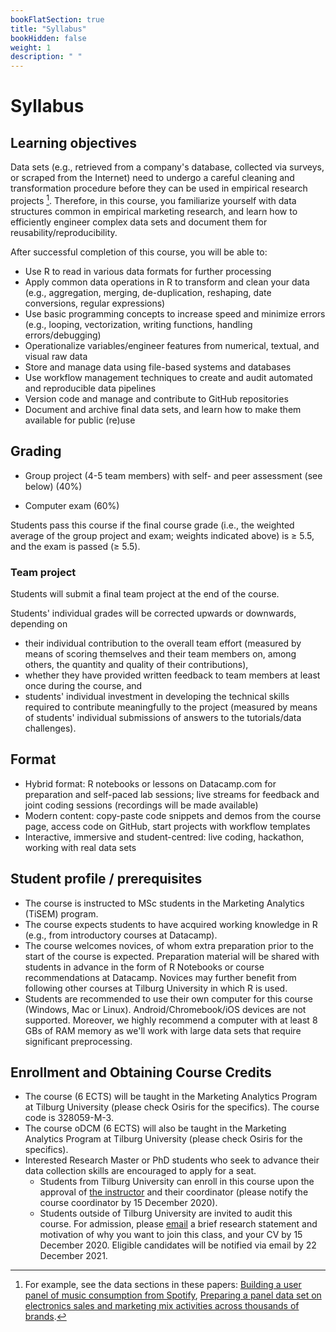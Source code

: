 ```yaml
---
bookFlatSection: true
title: "Syllabus"
bookHidden: false
weight: 1
description: " "
---
```

# Syllabus


## Learning objectives

Data sets (e.g., retrieved from a company's database, collected via surveys, or
scraped from the Internet) need to undergo a careful cleaning and transformation
procedure before they can be used in empirical research projects [^1]. Therefore, in this course, you familiarize yourself with data structures common in empirical marketing research, and learn how to efficiently engineer complex data sets and document
them for reusability/reproducibility.

[^1]: For example, see the data sections in these papers: [Building a user panel of music consumption from Spotify](http://tiu.nu/spotify), [Preparing a panel data set on electronics sales and marketing mix activities across thousands of brands](https://research.tilburguniversity.edu/en/publications/universality-or-differences-in-marketing-elasticities-in-emerging).

After successful completion of this course, you will be able to:

- Use R to read in various data formats for further processing
- Apply common data operations in R to transform and clean your data (e.g., aggregation, merging, de-duplication, reshaping, date conversions, regular expressions)
- Use basic programming concepts to increase speed and minimize errors (e.g., looping, vectorization, writing functions, handling errors/debugging)
- Operationalize variables/engineer features from numerical, textual, and visual raw data
- Store and manage data using file-based systems and databases
- Use workflow management techniques to create and audit automated and reproducible data pipelines
- Version code and manage and contribute to GitHub repositories
- Document and archive final data sets, and learn how to make them available for public (re)use

<!--  - Project management on GitHub (versioning, issue management, collaboration)
<!-- plugin R for using Git -->
<!--  - Advanced file I/O: Data formats (e.g., CSV, JSON), systems (e.g., file-based, structured and unstructured databases), and local vs. remote architectures-->
<!--  - Data pipelines
  - Automation using `make`
  - Command-line scripting
--><!-- by producing log files and diagnostic tables and figures
<!--      - Logging into audit txt files
      - Generation of Latex and Word output
      - Report preparation in latex/Overleaf

      - Assess data quality by means of log files and automatically generated tables and figures

(e.g., command-line scripting, automation using `make`)


- Store and manage structured and unstructured data in file-based systems and databases


structured (e.g., CSV, XLSX) and unstructured (e.g., JSON) raw data from multiple sources (e.g., files, databases) for further processing

's `data.table` and `dplyr`


<!--panel data vs cross sectioneel; pair-wise; unit-of-analysis -->

<!-- exercises suggested by roy:

1) this is what i want as an output; this is the input. Do it
2) this is code that doesn't work; fix it so that I can get what I want to get.


-->
<!-- Basic R:
- load packages
- ...
-->

<!--  - Externally (EC2, launching instances, manage HPC code)
Work on VMs on AWS, code in SQL and R, compete on Kaggle, or work on own computer--; Coding Dojo student-=led analysis; while sharing screens-->
<!--
  - Logging/monitoring
    - Dynamic output:
      - Shiny
      - NodeJS/dynamic graphs
--><!--, work on virtual machines on AWS EC2, and write basic code in SQL-->

<!--, MySQL, MongoDB and Amazon Web Services (AWS) EC2 and S3-->

## Grading

- Group project (4-5 team members) with self- and peer assessment (see below) (40%)
<!-- submitted as a GitHub repository (during the course); building a dataset-->
- Computer exam (60%)


Students pass this course if the final course grade (i.e., the weighted average of the group project and exam; weights indicated above) is ≥ 5.5, and the exam is passed (≥ 5.5).

### Team project

Students will submit a final team project at the end of the course.

Students' individual grades will be corrected upwards or downwards, depending on
- their individual contribution to the overall team effort (measured by means of scoring themselves and their team members on, among others, the quantity and quality of their contributions),
- whether they have provided written feedback to team members at least once during the course, and
- students' individual investment in developing the technical skills required to contribute meaningfully to the project (measured by means of students' individual submissions of answers to the tutorials/data challenges).

<!--
*, i.e., students' grades will be corrected upwards or downwards, depending on their own contribution to the overall team effort. Students provide written feedback to each other once during the course, and score themselves and their team members on, among others, the quantity and quality of their contributions.
-->

<!-- submitted as a GitHub repository (during the course); building a dataset-->
<!--[or, take-home exam?] (can do 40%?) with a passing threshold?-->
<!--
- Share progress and learnings (e.g., open science contributions in the form of course-relevant contributions in the form of pull requests to GitHub, maintaining a public FAQ/blog, sharing one's progress with the group) (20%) [[[???]]]
-->

## Format

- Hybrid format: R notebooks or lessons on Datacamp.com for preparation and self-paced lab sessions; live streams for feedback and joint coding sessions (recordings will be made available)
- Modern content: copy-paste code snippets and demos from the course page, access code on GitHub, start projects with workflow templates
- Interactive, immersive and student-centred: live coding, hackathon, working with real data sets <!--debates, -->

<!--, simulations, hackathon-->
<!-- work on VMs on AWS, code in SQL and R, compete on Kaggle, or work on own computer--; Coding Dojo student-=led analysis; while sharing screens-->

## Student profile / prerequisites

- The course is instructed to MSc students in the Marketing Analytics (TiSEM) program.
- The course expects students to have acquired working knowledge in R (e.g., from introductory courses at Datacamp).
- The course welcomes novices, of whom extra preparation prior to the start of the course is expected. Preparation material will be shared with students in advance in the form of R Notebooks or course recommendations at Datacamp. Novices may further benefit from following other courses at Tilburg University in which R is used.
- Students are recommended to use their own computer for this course (Windows, Mac or Linux). Android/Chromebook/iOS devices are not supported. Moreover, we highly recommend a computer with at least 8 GBs of RAM memory as we'll work with large data sets that require significant preprocessing. 


## Enrollment and Obtaining Course Credits

- The course (6 ECTS) will be taught in the Marketing Analytics Program at Tilburg University (please check Osiris for the specifics). The course code is 328059-M-3.
- The course oDCM (6 ECTS) will also be taught in the Marketing Analytics Program at Tilburg University (please check Osiris for the specifics).
- Interested Research Master or PhD students who seek to advance their data collection skills are encouraged to apply for a seat.
  - Students from Tilburg University can enroll in this course upon the approval of [the instructor](mailto:h.datta@tilburguniversity.edu) and their coordinator (please notify the course coordinator by 15 December 2020).
  - Students outside of Tilburg University are invited to audit this course. For admission, please [email](mailto:h.datta@tilburguniversity.edu) a brief research statement and motivation of why you want to join this class, and your CV by 15 December 2020. Eligible candidates will be notified via email by 22 December 2021.

